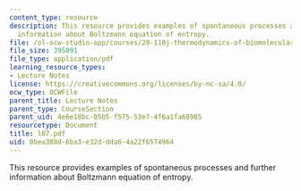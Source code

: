 ```yaml
---
content_type: resource
description: This resource provides examples of spontaneous processes and further
  information about Boltzmann equation of entropy.
file: /ol-ocw-studio-app/courses/20-110j-thermodynamics-of-biomolecular-systems-fall-2005/0bea388d6ba3e32ddda64a22f6574964_l07.pdf
file_size: 395091
file_type: application/pdf
learning_resource_types:
- Lecture Notes
license: https://creativecommons.org/licenses/by-nc-sa/4.0/
ocw_type: OCWFile
parent_title: Lecture Notes
parent_type: CourseSection
parent_uid: 4e6e18bc-05b5-f575-53e7-4f6a1fa68985
resourcetype: Document
title: l07.pdf
uid: 0bea388d-6ba3-e32d-dda6-4a22f6574964
---
```

This resource provides examples of spontaneous processes and further information about Boltzmann equation of entropy.